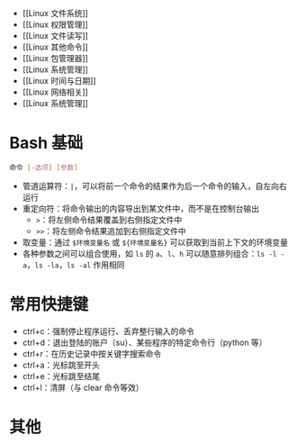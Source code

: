 - [[Linux 文件系统]]
- [[Linux 权限管理]]
- [[Linux 文件读写]]
- [[Linux 其他命令]]
- [[Linux 包管理器]]
- [[Linux 系统管理]]
- [[Linux 时间与日期]]
- [[Linux 网络相关]]
- [[Linux 系统管理]]
# Bash 基础

```bash
命令 [-选项] [参数]
```

- 管道运算符：`|`，可以将前一个命令的结果作为后一个命令的输入，自左向右运行
- 重定向符：将命令输出的内容导出到某文件中，而不是在控制台输出
	- `>`：将左侧命令结果覆盖到右侧指定文件中
	- `>>`：将左侧命令结果追加到右侧指定文件中
- 取变量：通过 `$环境变量名` 或 `${环境变量名}` 可以获取到当前上下文的环境变量
- 各种参数之间可以组合使用，如 `ls` 的 `a`、`l`、`h` 可以随意排列组合：`ls -l -a`，`ls -la`，`ls -al` 作用相同
# 常用快捷键

- ctrl+c：强制停止程序运行、丢弃整行输入的命令
- ctrl+d：退出登陆的账户（su）、某些程序的特定命令行（python 等）
- ctrl+r：在历史记录中按关键字搜索命令
- ctrl+a：光标跳至开头
- ctrl+e：光标跳至结尾
- ctrl+l：清屏（与 clear 命令等效）
# 其他
